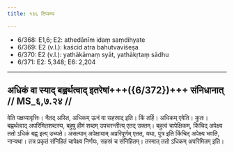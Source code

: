 ```yaml
---
title: १३६ टिप्पण्यः

---
```

- 6/368: E1,6; E2: athedānīm idaṃ saṃdihyate
- 6/369: E2 (v.l.): kaścid atra bahutvaviśeṣa
- 6/370: E2 (v.l.): yathākāmaṃ syāt, yathākṛtaṃ sādhu
- 6/371: E2: 5,348; E6: 2,204

____________________________________________


## अधिकं वा स्याद् बह्वर्थत्वाद् इतरेषां+++({6/372})+++ संनिधानात् // MS_६,७.२४ //

वेति पक्षव्यावृत्तिः। नैतद् अस्ति, अधिकम् ऊनं वा सहस्राद् इति। किं तर्हि। अधिकम् एवेति। कुतः। बह्वर्थत्वाद् अपरिमितशब्दस्य, बहुषु हीमं शब्दम् उपचरन्तीत्य् एतद् उक्तम्। बहुत्वं चापेक्षिकम्, किंचिद् अपेक्ष्य ततो ऽधिकं बह्व् इत्य् उच्यते। असत्याम् अपेक्षायाम् अप्ररिपूर्णम् एतत्, यथा, पुत्र इति किंचिद् अपेक्ष्य भवति, नान्यथा। तत्र प्रकृतं संनिहितं चापेक्ष्य निर्णयः, सहस्रं च संनिहितम्। तस्मात् ततो ऽधिकम् अपरिमितम् इति।
